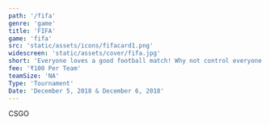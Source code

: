 ```yaml
---
path: '/fifa'
genre: 'game'
title: 'FIFA'
game: 'fifa'
src: 'static/assets/icons/fifacard1.png'
widescreen: 'static/assets/cover/fifa.jpg'
short: 'Everyone loves a good football match! Why not control everyone in it and play it your way?! Consoles are always exciting! We have the perfect opportunity for you to get your game face on and play away to victory! Play FIFA on the ever-exciting PS4 and challenge your opponents to win the tournament.'
fee: '₹100 Per Team'
teamSize: 'NA'
Type: 'Tournament'
Date: 'December 5, 2018 & December 6, 2018' 
---
```


CSGO